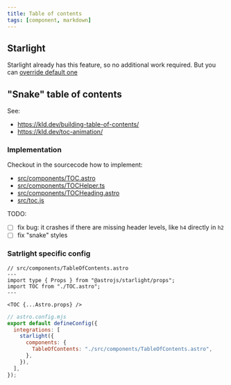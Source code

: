 ```yaml
---
title: Table of contents
tags: [component, markdown]
---
```


## Starlight

Starlight already has this feature, so no additional work required. But you can [override default one](https://starlight.astro.build/reference/overrides/#tableofcontents)

## "Snake" table of contents

See:

- https://kld.dev/building-table-of-contents/
- https://kld.dev/toc-animation/

### Implementation

Checkout in the sourcecode how to implement:

- [src/components/TOC.astro](https://github.com/stereobooster/astro-digital-garden/tree/main/src/components/TOC.astro)
- [src/components/TOCHelper.ts](https://github.com/stereobooster/astro-digital-garden/tree/main/src/components/TOCHelper.ts)
- [src/components/TOCHeading.astro](https://github.com/stereobooster/astro-digital-garden/tree/main/src/components/TOCHeading.astro)
- [src/toc.js](https://github.com/stereobooster/astro-digital-garden/tree/main/src/components/toc.js)

TODO:

- [ ] fix bug: it crashes if there are missing header levels, like `h4` directly in `h2`
- [ ] fix "snake" styles

### Satrlight specific config

```astro
// src/components/TableOfContents.astro
---
import type { Props } from "@astrojs/starlight/props";
import TOC from "./TOC.astro";
---

<TOC {...Astro.props} />
```

```js {6}
// astro.config.mjs
export default defineConfig({
  integrations: [
    starlight({
      components: {
        TableOfContents: "./src/components/TableOfContents.astro",
      },
    }),
  ],
});
```
